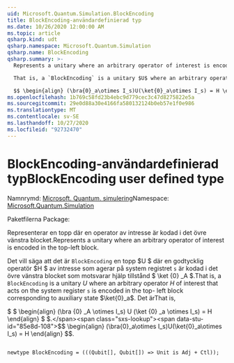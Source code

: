 ```yaml
---
uid: Microsoft.Quantum.Simulation.BlockEncoding
title: BlockEncoding-användardefinierad typ
ms.date: 10/26/2020 12:00:00 AM
ms.topic: article
qsharp.kind: udt
qsharp.namespace: Microsoft.Quantum.Simulation
qsharp.name: BlockEncoding
qsharp.summary: >-
  Represents a unitary where an arbitrary operator of interest is encoded in the top-left block.

  That is, a `BlockEncoding` is a unitary $U$ where an arbitrary operator $H$ of interest that acts on the system register `s` is encoded in the top- left block corresponding to auxiliary state $\ket{0}_a$. That is,

  $$ \begin{align} (\bra{0}_a\otimes I_s)U(\ket{0}_a\otimes I_s) = H \end{align} $$.
ms.openlocfilehash: 1b769c58fd23b4ebc9d779cec3c47d8275822e5a
ms.sourcegitcommit: 29e0d88a30e4166fa580132124b0eb57e1f0e986
ms.translationtype: MT
ms.contentlocale: sv-SE
ms.lasthandoff: 10/27/2020
ms.locfileid: "92732470"
---
```

# <a name="blockencoding-user-defined-type"></a><span data-ttu-id="85e8d-102">BlockEncoding-användardefinierad typ</span><span class="sxs-lookup"><span data-stu-id="85e8d-102">BlockEncoding user defined type</span></span>

<span data-ttu-id="85e8d-103">Namnrymd: [Microsoft. Quantum. simulering](xref:Microsoft.Quantum.Simulation)</span><span class="sxs-lookup"><span data-stu-id="85e8d-103">Namespace: [Microsoft.Quantum.Simulation](xref:Microsoft.Quantum.Simulation)</span></span>

<span data-ttu-id="85e8d-104">Paketfilerna [](https://nuget.org/packages/)</span><span class="sxs-lookup"><span data-stu-id="85e8d-104">Package: [](https://nuget.org/packages/)</span></span>


<span data-ttu-id="85e8d-105">Representerar en topp där en operator av intresse är kodad i det övre vänstra blocket.</span><span class="sxs-lookup"><span data-stu-id="85e8d-105">Represents a unitary where an arbitrary operator of interest is encoded in the top-left block.</span></span>

<span data-ttu-id="85e8d-106">Det vill säga att det är `BlockEncoding` en topp $U $ där en godtycklig operatör $H $ av intresse som agerar på system registret `s` är kodad i det övre vänstra blocket som motsvarar hjälp tillstånd $ \ket {0} _A $.</span><span class="sxs-lookup"><span data-stu-id="85e8d-106">That is, a `BlockEncoding` is a unitary $U$ where an arbitrary operator $H$ of interest that acts on the system register `s` is encoded in the top- left block corresponding to auxiliary state $\ket{0}_a$.</span></span> <span data-ttu-id="85e8d-107">Det är</span><span class="sxs-lookup"><span data-stu-id="85e8d-107">That is,</span></span>

<span data-ttu-id="85e8d-108">$ $ \begin{align} (\bra {0} _A \otimes I_s) U (\ket {0} _a \otimes I_s) = H \end{align} $ $.</span><span class="sxs-lookup"><span data-stu-id="85e8d-108">$$ \begin{align} (\bra{0}_a\otimes I_s)U(\ket{0}_a\otimes I_s) = H \end{align} $$.</span></span>

```qsharp

newtype BlockEncoding = (((Qubit[], Qubit[]) => Unit is Adj + Ctl));
```

